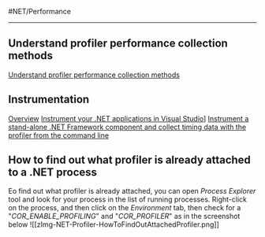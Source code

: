#NET/Performance 

---

## Understand profiler performance collection methods
[Understand profiler performance collection methods](https://learn.microsoft.com/en-us/visualstudio/profiling/understanding-performance-collection-methods-perf-profiler?view=vs-2022)

## Instrumentation
[Overview](https://learn.microsoft.com/en-us/visualstudio/profiling/instrumentation-overview?view=vs-2022)
[Instrument your .NET applications in Visual Studio](https://learn.microsoft.com/en-us/visualstudio/profiling/instrumentation?view=vs-202)]
[Instrument a stand-alone .NET Framework component and collect timing data with the profiler from the command line](https://learn.microsoft.com/en-us/visualstudio/profiling/instrument-dotnet-framework-component-and-collect-timing-data?view=vs-2022)

## How to find out what profiler is already attached to a .NET process

Еo find out what profiler is already attached, you can open *Process Explorer* tool and look for your process in the list of running processes. 
Right-click on the process, and then click on the *Environment* tab, then check for a "*COR_ENABLE_PROFILING*" and "*COR_PROFILER*" as in the screenshot below
![[zImg-NET-Profiler-HowToFindOutAttachedProfiler.png]]